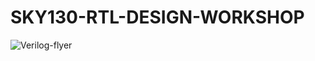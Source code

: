 # SKY130-RTL-DESIGN-WORKSHOP
![Verilog-flyer](https://user-images.githubusercontent.com/104474928/165443204-83eed8b3-5357-4c53-946c-3bc33d8080fc.png)
